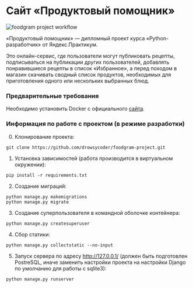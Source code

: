 # Сайт «Продуктовый помощник»
![foodgram project workflow](https://github.com/drowsycoder/foodgram-project/actions/workflows/foodgram_workflow.yml/badge.svg)

«Продуктовый помощник» — дипломный проект курса «Python-разработчик» от Яндекс.Практикум.

Это онлайн-сервис, где пользователи могут публиковать рецепты, подписываться на публикации других пользователей, добавлять понравившиеся рецепты в список «Избранное», а перед походом в магазин скачивать сводный список продуктов, необходимых для приготовления одного или нескольких выбранных блюд.

### Предварительные требования

Необходимо установить Docker с официального [сайта](https://www.docker.com/products/docker-desktop).


### Информация по работе с проектом (в режиме разработки)

0. Клонирование проекта:
```
git clone https://github.com/drowsycoder/foodgram-project.git
```   
1. Установка зависимостей (работа производится в виртуальном окружении):
```
pip install -r requirements.txt
```
2. Создание миграций:
```
python manage.py makemigrations
python manage.py migrate
```
3. Создание суперпользователя в командной оболочке контейнера:
```
python manage.py createsuperuser
```
4. Сбор статики:
```
python manage.py collectstatic --no-input
```
5. Запуск сервера по адресу http://127.0.0.1/ (должен быть подготовлен PostreSQL, иначе заменить настройки проекта на настройки Django по умолчанию для работы с sqlite3):
```
python manage.py runserver
```